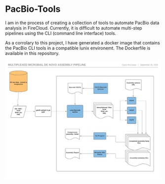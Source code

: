 # PacBio-Tools

I am in the process of creating a collection of tools to automate PacBio data analysis in FireCloud.  Currently, it is difficult to automate multi-step pipelines using the CLI (command line interface) tools.

As a corrolary to this project, I have generated a docker image that contains the PacBio CLI tools in a compatible lunix environemt.  The Dockerfile is available in this repository. 

![alt text](https://github.com/camccowan/PacBio-Tools/blob/master/limahgapprocess.png)


   
